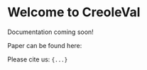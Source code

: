 # Welcome to CreoleVal

Documentation coming soon!

Paper can be found here:

Please cite us: `{...}`
